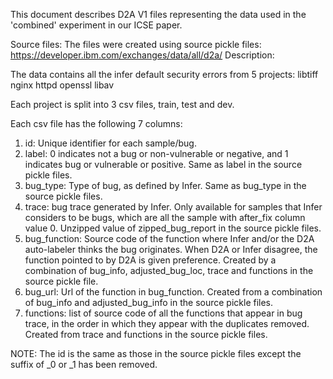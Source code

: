 This document describes D2A V1 files representing the data used in the 'combined' experiment in our ICSE paper.

Source files:
The files were created using source pickle files: https://developer.ibm.com/exchanges/data/all/d2a/
Description:

The data contains all the infer default security errors from 5 projects: libtiff nginx httpd openssl libav

Each project is split into 3 csv files, train, test and dev.

Each csv file has the following 7 columns:

1. id: Unique identifier for each sample/bug.
2. label: 0 indicates not a bug or non-vulnerable or negative, and 1 indicates bug or vulnerable or positive. Same as label in the source pickle files.
3. bug_type: Type of bug, as defined by Infer. Same as bug_type in the source pickle files.
4. trace: bug trace generated by Infer. Only available for samples that Infer considers to be bugs, which are all the sample with after_fix column value 0. Unzipped value of zipped_bug_report in the source pickle files.
5. bug_function: Source code of the function where Infer and/or the D2A auto-labeler thinks the bug originates. When D2A or Infer disagree, the function pointed to by D2A is given preference. Created by a combination of bug_info, adjusted_bug_loc, trace and functions in the source pickle file.
6. bug_url: Url of the function in bug_function. Created from a combination of bug_info and adjusted_bug_info in the source pickle files.
7. functions: list of source code of all the functions that appear in bug trace, in the order in which they appear with the duplicates removed. Created from trace and functions in the source pickle files.

NOTE: The id is the same as those in the source pickle files except the suffix of _0 or _1 has been removed.
